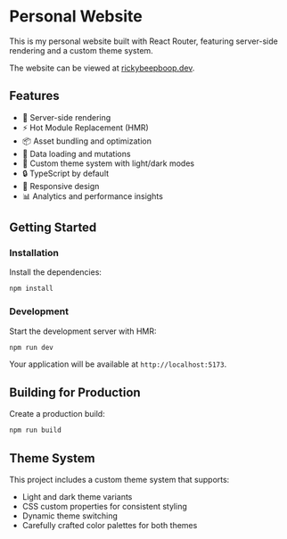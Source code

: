 # Personal Website

This is my personal website built with React Router, featuring server-side rendering and a custom theme system.

The website can be viewed at [rickybeepboop.dev](https://rickybeepboop.dev/).

## Features

- 🚀 Server-side rendering
- ⚡️ Hot Module Replacement (HMR)
- 📦 Asset bundling and optimization
- 🔄 Data loading and mutations
- 🎨 Custom theme system with light/dark modes
- 🔒 TypeScript by default
- 📱 Responsive design
- 📊 Analytics and performance insights

## Getting Started

### Installation

Install the dependencies:

```bash
npm install
```

### Development

Start the development server with HMR:

```bash
npm run dev
```

Your application will be available at `http://localhost:5173`.

## Building for Production

Create a production build:

```bash
npm run build
```

## Theme System

This project includes a custom theme system that supports:

- Light and dark theme variants
- CSS custom properties for consistent styling
- Dynamic theme switching
- Carefully crafted color palettes for both themes
